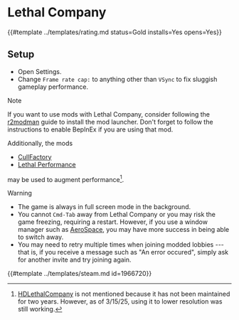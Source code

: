 # Lethal Company
<!-- script:Aliases [] -->

{{#template ../templates/rating.md status=Gold installs=Yes opens=Yes}}

## Setup

- Open Settings.
- Change `Frame rate cap:` to anything other than `VSync` to fix sluggish gameplay performance.

> [!NOTE]
> If you want to use mods with Lethal Company, consider following the [r2modman](https://docs.getwhisky.app/game-support/r2modman.html) guide to install the mod launcher.
> Don't forget to follow the instructions to enable BepInEx if you are using that mod.
>
> Additionally, the mods
> - [CullFactory](https://thunderstore.io/c/lethal-company/p/fumiko/CullFactory/)
> - [Lethal Performance](https://thunderstore.io/c/lethal-company/p/DiFFoZ/LethalPerformance/)
>
> may be used to augment performance[^1].

> [!WARNING]
> - The game is always in full screen mode in the background.
> - You cannot `Cmd-Tab` away from Lethal Company or you may risk the game
> freezing, requiring a restart. However, if you use a window manager such as
> [AeroSpace](https://github.com/nikitabobko/AeroSpace), you may have more
> success in being able to switch away.
> - You may need to retry multiple times when joining modded lobbies --- that is,
> if you receive a message such as "An error occured", simply ask for another
> invite and try joining again.

[^1]: [HDLethalCompany](https://thunderstore.io/c/lethal-company/p/Sligili/HDLethalCompany/)
      is not mentioned because it has not been maintained for two years.
      However, as of 3/15/25, using it to lower resolution was still working.

{{#template ../templates/steam.md id=1966720}}

